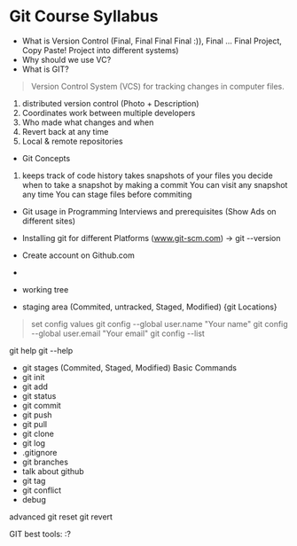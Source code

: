 # **Git Course Syllabus**

- What is Version Control (Final, Final Final Final :)), Final ... Final Project, Copy Paste! Project into different systems)
- Why should we use VC?
- What is GIT?
> Version Control System (VCS) for tracking changes in computer files. 
1. distributed version control (Photo + Description)
2. Coordinates work between multiple developers
3. Who made what changes and when
4. Revert back at any time
5. Local & remote repositories

- Git Concepts
1. keeps track of code history
takes snapshots of your files
you decide when to take a snapshot by making a commit
You can visit any snapshot any time
You can stage files before commiting

- Git usage in Programming Interviews and prerequisites (Show Ads on different sites)
- Installing git for different Platforms (www.git-scm.com) -> git --version
- Create account on Github.com
- 

- working tree
- staging area (Commited, untracked, Staged, Modified) {git Locations}
 
 > set config values
 git config --global user.name "Your name"
 git config --global user.email "Your email"
 git config --list


git help <verb>
git <verb> --help

 - git stages (Commited, Staged, Modified)
 Basic Commands
 - git init
 - git add
 - git status
 - git commit
 - git push
 - git pull
 - git clone
 - git log
 - .gitignore
 - git branches
 - talk about github
 - git tag
 - git conflict
 - debug


advanced
git reset
git revert


 GIT best tools: :?